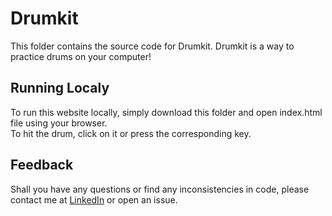 # Drumkit
This folder contains the source code for Drumkit. Drumkit is a way to practice drums on your computer!

## Running Localy
To run this website locally, simply download this folder and open index.html file using your browser.   
To hit the drum, click on it or press the corresponding key.

## Feedback
Shall you have any questions or find any inconsistencies in code, please contact me at [LinkedIn](https://www.linkedin.com/in/anatoly-ryabchenko/) or open an issue.
